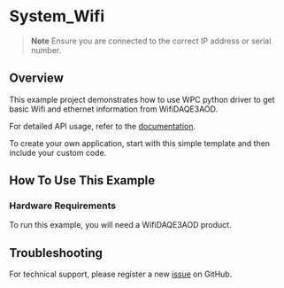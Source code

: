 # System_Wifi
> **Note**
> Ensure you are connected to the correct IP address or serial number.

## Overview

This example project demonstrates how to use WPC python driver to get basic Wifi and ethernet information from WifiDAQE3AOD.

For detailed API usage, refer to the [documentation](https://wpc-systems-ltd.github.io/WPC_Python_driver_release/).

To create your own application, start with this simple template and then include your custom code.

## How To Use This Example

### Hardware Requirements

To run this example, you will need a WifiDAQE3AOD product.

## Troubleshooting

For technical support, please register a new [issue](https://github.com/WPC-Systems-Ltd/WPC_Python_driver_release/issues) on GitHub.